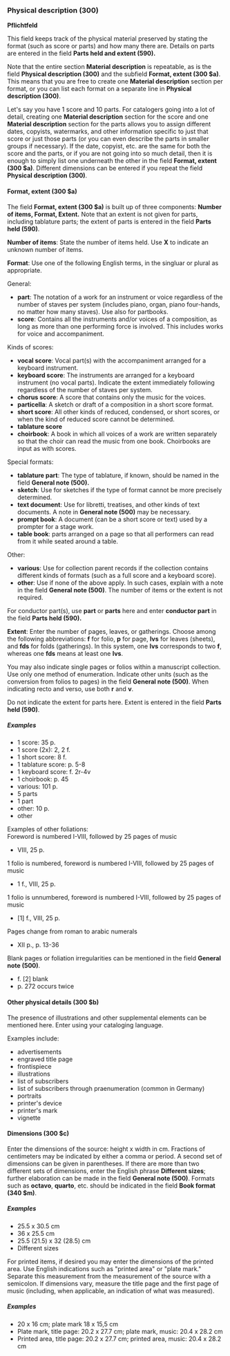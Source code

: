 ### Physical description (300)

**Pflichtfeld**

This field keeps track of the physical material preserved by stating the format (such as score or parts) and how many there are. Details on parts are entered in the field **Parts held and extent (590).**

Note that the entire section **Material description** is repeatable, as is the field **Physical description (300)** and the subfield **Format, extent (300 $a)**. This means that you are free to create one **Material description** section per format, or you can list each format on a separate line in **Physical description (300)**.

Let's say you have 1 score and 10 parts. For catalogers going into a lot of detail, creating one **Material description** section for the score and one **Material description** section for the parts allows you to assign different dates, copyists, watermarks, and other information specific to just that score or just those parts (or you can even describe the parts in smaller groups if necessary). If the date, copyist, etc. are the same for both the score and the parts, or if you are not going into so much detail, then it is enough to simply list one underneath the other in the field **Format, extent (300 $a)**. Different dimensions can be entered if you repeat the field **Physical description (300)**.

#### Format, extent (300 $a)

The field **Format, extent (300 $a)** is built up of three components: **Number of items, Format, Extent.** Note that an extent is not given for parts, including tablature parts; the extent of parts is entered in the field **Parts held (590)**.

**Number of items**: State the number of items held. Use **X** to indicate an unknown number of items.

**Format**: Use one of the following English terms, in the singluar or plural as appropriate.

General:

- **part**: The notation of a work for an instrument or voice regardless of the number of staves per system (includes piano, organ, piano four-hands, no matter how many staves). Use also for partbooks.
- **score**: Contains all the instruments and/or voices of a composition, as long as more than one performing force is involved. This includes works for voice and accompaniment.

Kinds of scores:

- **vocal score**: Vocal part(s) with the accompaniment arranged for a keyboard instrument.
- **keyboard score**: The instruments are arranged for a keyboard instrument (no vocal parts). Indicate the extent immediately following regardless of the number of staves per system.
- **chorus score**: A score that contains only the music for the voices.
- **particella**: A sketch or draft of a composition in a short score format.
- **short score**: All other kinds of reduced, condensed, or short scores, or when the kind of reduced score cannot be determined.
- **tablature score**
- **choirbook**: A book in which all voices of a work are written separately so that the choir can read the music from one book. Choirbooks are input as with scores.

Special formats:
- **tablature part**: The type of tablature, if known, should be named in the field **General note (500).**
- **sketch**: Use for sketches if the type of format cannot be more precisely determined.
- **text document**: Use for libretti, treatises, and other kinds of text documents. A note in **General note (500)** may be necessary.
- **prompt book**: A document (can be a short score or text) used by a prompter for a stage work.
- **table book**: parts arranged on a page so that all performers can read from it while seated around a table.

Other:

- **various**: Use for collection parent records if the collection contains different kinds of formats (such as a full score and a keyboard score).
- **other**: Use if none of the above apply. In such cases, explain with a note in the field **General note (500)**. The number of items or the extent is not required.

For conductor part(s), use **part** or **parts** here and enter **conductor part** in the field **Parts held (590).**

**Extent**: Enter the number of pages, leaves, or gatherings. Choose among the following abbreviations: **f** for folio, **p** for page, **lvs** for leaves (sheets), and **fds** for folds (gatherings). In this system, one **lvs** corresponds to two **f**, whereas one **fds** means at least one **lvs**.

You may also indicate single pages or folios within a manuscript collection. Use only one method of enumeration. Indicate other units (such as the conversion from folios to pages) in the field **General note (500)**. When indicating recto and verso, use both **r** and **v**.

Do not indicate the extent for parts here. Extent is entered in the field **Parts held (590)**.

##### Examples

- 1 score: 35 p.
- 1 score (2x): 2, 2 f.
- 1 short score: 8 f.
- 1 tablature score: p. 5-8
- 1 keyboard score: f. 2r-4v
- 1 choirbook: p. 45
- various: 101 p.
- 5 parts
- 1 part
- other: 10 p.
- other

Examples of other foliations:  
Foreword is numbered I-VIII, followed by 25 pages of music

- VIII, 25 p.

1 folio is numbered, foreword is numbered I-VIII, followed by 25 pages of music

- 1 f., VIII, 25 p.

1 folio is unnumbered, foreword is numbered I-VIII, followed by 25 pages of music

- [1] f., VIII, 25 p.

Pages change from roman to arabic numerals

- XII p., p. 13-36

Blank pages or foliation irregularities can be mentioned in the field **General note (500)**.

- f. [2] blank
- p. 272 occurs twice

#### Other physical details (300 $b)

The presence of illustrations and other supplemental elements can be mentioned here. Enter using your cataloging language.

Examples include:

- advertisements
- engraved title page
- frontispiece
- illustrations
- list of subscribers
- list of subscribers through praenumeration (common in Germany)
- portraits
- printer's device
- printer's mark
- vignette

#### Dimensions (300 $c)

Enter the dimensions of the source: height x width in cm. Fractions of centimeters may be indicated by either a comma or period. A second set of dimensions can be given in parentheses. If there are more than two different sets of dimensions, enter the English phrase **Different sizes**; further elaboration can be made in the field **General note (500)**. Formats such as **octavo**, **quarto**, etc. should be indicated in the field **Book format (340 $m)**.

##### Examples

- 25.5 x 30.5 cm
- 36 x 25.5 cm
- 25.5 (21.5) x 32 (28.5) cm
- Different sizes

For printed items, if desired you may enter the dimensions of the printed area. Use English indications such as "printed area" or "plate mark." Separate this measurement from the measurement of the source with a semicolon. If dimensions vary, measure the title page and the first page of music (including, when applicable, an indication of what was measured).

##### Examples

- 20 x 16 cm; plate mark 18 x 15,5 cm
- Plate mark, title page: 20.2 x 27.7 cm; plate mark, music: 20.4 x 28.2 cm
- Printed area, title page: 20.2 x 27.7 cm; printed area, music: 20.4 x 28.2 cm
